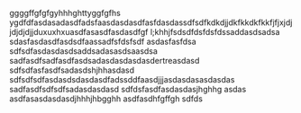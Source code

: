 ggggffgfgfgyhhhghttyggfgfhs
ygdfdfasdasadasdfadsfaasdasdasdfasfdasdassdfsdfkdkdjjdkfkkdkfkkfjfjxjdjjdjdjdjjduxuxhxuasdfasasdfasdasdfgf l;khhjfsdsdfdsfdsfdssaddasdsadsa
sdasfasdasdfasdsdfaassadfsfdsfsdf
asdasfasfdsa
sdfsdfasdasdasdsaddsadasasdsaasdsa
sadfasdfsadfasdfasdsadasdasdasdasdertreasdasd
sdfsdfasfasdfsadasdshjhhasdasd
sdfsdfsdfasdasdsdasdasdfadssddfaasdjjjasdasdasasdasdas
sadfasdfsdfsdfsadasdasdasd
sdfdsfasdfasdasdasjhghhg
asdas
asdfasasdasdasdjhhhjhbgghh
asdfasdhfgffgh
sdfds
